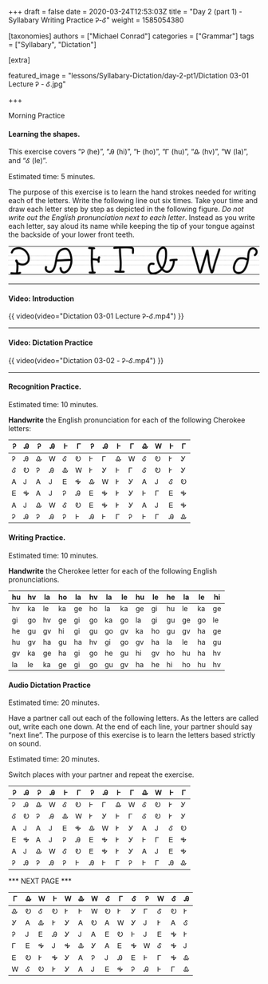 +++
draft = false
date = 2020-03-24T12:53:03Z
title = "Day 2 (part 1) - Syllabary Writing Practice Ꭾ-Ꮄ"
weight = 1585054380

[taxonomies]
authors = ["Michael Conrad"]
categories = ["Grammar"]
tags = ["Syllabary", "Dictation"]

[extra]

featured_image = "lessons/Syllabary-Dictation/day-2-pt1/Dictation 03-01 Lecture Ꭾ - Ꮄ.jpg"

+++

Morning Practice

#### Learning the shapes.

This exercise covers “Ꭾ (he)”, “Ꭿ (hi)”, “Ꮀ (ho)”, “Ꮁ (hu)”, “Ꮂ (hv)”,
“Ꮃ (la)”, and “Ꮄ (le)”.
<!-- more -->
Estimated time: 5 minutes.

The purpose of this exercise is to learn the hand strokes needed for
writing each of the letters. Write the following line out six times.
Take your time and draw each letter step by step as depicted in the
following figure. *Do not write out the English pronunciation next to
each letter*. Instead as you write each letter, say aloud its name while
keeping the tip of your tongue against the backside of your lower front
teeth.

![image](handone%20-%20sample%2003.jpg)

---

#### Video: Introduction

{{ video(video="Dictation 03-01 Lecture Ꭾ-Ꮄ.mp4") }}

---

#### Video: Dictation Practice

{{ video(video="Dictation 03-02 - Ꭾ-Ꮄ.mp4") }}

---

#### Recognition Practice.

Estimated time: 10 minutes.

__Handwrite__ the English pronunciation for each of the following Cherokee letters:

| Ꭾ | Ꭿ | Ꭾ | Ꭿ | Ꮀ | Ꮁ | Ꭾ | Ꭿ | Ꮀ | Ꮁ | Ꮂ | Ꮃ | Ꮀ | Ꮁ | 
|---|---|---|---|---|---|---|---|---|---|---|---|---|---| 
| Ꭾ | Ꭿ | Ꮂ | Ꮃ | Ꮄ | Ꭷ | Ꮀ | Ꮁ | Ꮂ | Ꮃ | Ꮄ | Ꭷ | Ꭸ | Ꭹ | 
| Ꮄ | Ꭷ | Ꭾ | Ꭿ | Ꮂ | Ꮃ | Ꭸ | Ꭹ | Ꮀ | Ꮁ | Ꮄ | Ꭷ | Ꭸ | Ꭹ | 
| Ꭺ | Ꭻ | Ꭺ | Ꭻ | Ꭼ | Ꭽ | Ꮂ | Ꮃ | Ꭸ | Ꭹ | Ꭺ | Ꭻ | Ꮄ | Ꭷ | 
| Ꭼ | Ꭽ | Ꭺ | Ꭻ | Ꭾ | Ꭿ | Ꭼ | Ꭽ | Ꭸ | Ꭹ | Ꮀ | Ꮁ | Ꭼ | Ꭽ | 
| Ꭺ | Ꭻ | Ꮂ | Ꮃ | Ꮄ | Ꭷ | Ꭼ | Ꭽ | Ꭸ | Ꭹ | Ꭺ | Ꭻ | Ꭼ | Ꭽ | 
| Ꭾ | Ꭿ | Ꭾ | Ꭿ | Ꭾ | Ꮀ | Ꭿ | Ꮀ | Ꮁ | Ꭾ | Ꮀ | Ꮁ | Ꭿ | Ꮂ | 


#### Writing Practice.

Estimated time: 10 minutes.

__Handwrite__ the Cherokee letter for each of the following English pronunciations.

| hu | hv | la | ho | la | hv | la | le | hu | le | he | la | le | hi | 
|----|----|----|----|----|----|----|----|----|----|----|----|----|----| 
| hv | ka | le | ka | ge | ho | la | ka | ge | gi | hu | le | ka | ge | 
| gi | go | hv | ge | gi | go | ka | go | la | gi | gu | ge | go | le | 
| he | gu | gv | hi | gi | gu | go | gv | ka | ho | gu | gv | ha | ge | 
| hu | gv | ha | gu | ha | hv | gi | go | gv | ha | la | le | ha | gu | 
| gv | ka | ge | ha | gi | go | he | gu | hi | gv | ho | hu | ha | hv | 
| la | le | ka | ge | gi | go | gu | gv | ha | he | hi | ho | hu | hv | 

#### Audio Dictation Practice

Estimated time: 20 minutes.

Have a partner call out each of the following letters. As the letters
are called out, write each one down. At the end of each line, your
partner should say “next line”. The purpose of this exercise is to learn
the letters based strictly on sound.

Estimated time: 20 minutes.

Switch places with your partner and repeat the exercise.

| Ꭾ | Ꭿ | Ꭾ | Ꭿ | Ꮀ | Ꮁ | Ꭾ | Ꭿ | Ꮀ | Ꮁ | Ꮂ | Ꮃ | Ꮀ | Ꮁ | 
|---|---|---|---|---|---|---|---|---|---|---|---|---|---| 
| Ꭾ | Ꭿ | Ꮂ | Ꮃ | Ꮄ | Ꭷ | Ꮀ | Ꮁ | Ꮂ | Ꮃ | Ꮄ | Ꭷ | Ꭸ | Ꭹ | 
| Ꮄ | Ꭷ | Ꭾ | Ꭿ | Ꮂ | Ꮃ | Ꭸ | Ꭹ | Ꮀ | Ꮁ | Ꮄ | Ꭷ | Ꭸ | Ꭹ | 
| Ꭺ | Ꭻ | Ꭺ | Ꭻ | Ꭼ | Ꭽ | Ꮂ | Ꮃ | Ꭸ | Ꭹ | Ꭺ | Ꭻ | Ꮄ | Ꭷ | 
| Ꭼ | Ꭽ | Ꭺ | Ꭻ | Ꭾ | Ꭿ | Ꭼ | Ꭽ | Ꭸ | Ꭹ | Ꮀ | Ꮁ | Ꭼ | Ꭽ | 
| Ꭺ | Ꭻ | Ꮂ | Ꮃ | Ꮄ | Ꭷ | Ꭼ | Ꭽ | Ꭸ | Ꭹ | Ꭺ | Ꭻ | Ꭼ | Ꭽ | 
| Ꭾ | Ꭿ | Ꭾ | Ꭿ | Ꭾ | Ꮀ | Ꭿ | Ꮀ | Ꮁ | Ꭾ | Ꮀ | Ꮁ | Ꭿ | Ꮂ | 

*** NEXT PAGE ***

| Ꮁ | Ꮂ | Ꮃ | Ꮀ | Ꮃ | Ꮂ | Ꮃ | Ꮄ | Ꮁ | Ꮄ | Ꭾ | Ꮃ | Ꮄ | Ꭿ | 
|---|---|---|---|---|---|---|---|---|---|---|---|---|---| 
| Ꮂ | Ꭷ | Ꮄ | Ꭷ | Ꭸ | Ꮀ | Ꮃ | Ꭷ | Ꭸ | Ꭹ | Ꮁ | Ꮄ | Ꭷ | Ꭸ | 
| Ꭹ | Ꭺ | Ꮂ | Ꭸ | Ꭹ | Ꭺ | Ꭷ | Ꭺ | Ꮃ | Ꭹ | Ꭻ | Ꭸ | Ꭺ | Ꮄ | 
| Ꭾ | Ꭻ | Ꭼ | Ꭿ | Ꭹ | Ꭻ | Ꭺ | Ꭼ | Ꭷ | Ꮀ | Ꭻ | Ꭼ | Ꭽ | Ꭸ | 
| Ꮁ | Ꭼ | Ꭽ | Ꭻ | Ꭽ | Ꮂ | Ꭹ | Ꭺ | Ꭼ | Ꭽ | Ꮃ | Ꮄ | Ꭽ | Ꭻ | 
| Ꭼ | Ꭷ | Ꭸ | Ꭽ | Ꭹ | Ꭺ | Ꭾ | Ꭻ | Ꭿ | Ꭼ | Ꮀ | Ꮁ | Ꭽ | Ꮂ | 
| Ꮃ | Ꮄ | Ꭷ | Ꭸ | Ꭹ | Ꭺ | Ꭻ | Ꭼ | Ꭽ | Ꭾ | Ꭿ | Ꮀ | Ꮁ | Ꮂ | 

